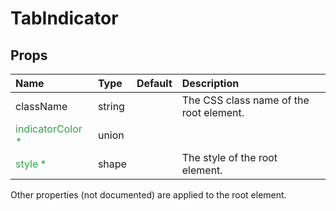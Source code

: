 TabIndicator
============



Props
-----


| Name | Type | Default | Description |
|:-----|:-----|:--------|:------------|
| className | string |  | The CSS class name of the root element. |
| <span style="color: #31a148">indicatorColor *</span> | union |  |  |
| <span style="color: #31a148">style *</span> | shape |  | The style of the root element. |

Other properties (not documented) are applied to the root element.
